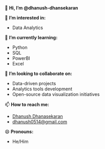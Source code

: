 👋 **Hi, I’m @dhanush-dhansekaran**

👀 **I’m interested in:**
   * Data Analytics
     
🌱 **I’m currently learning:**
   * Python
   * SQL
   * PowerBI
   * Excel

💞️ **I’m looking to collaborate on:**
   * Data-driven projects
   * Analytics tools development
   * Open-source data visualization initiatives

📫 **How to reach me:**
* [Dhanush Dhanasekaran](https://www.linkedin.com/in/dhanush-d-b70621237/)
* dhanush0514@gmail.com

😄 **Pronouns:**
* He/Him
